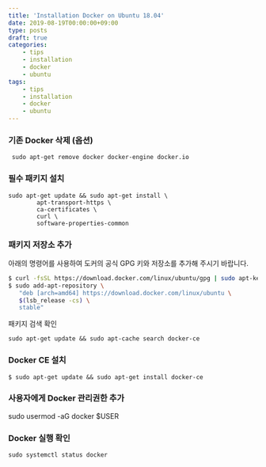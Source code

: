 ```yaml
---
title: 'Installation Docker on Ubuntu 18.04'
date: 2019-08-19T00:00:00+09:00
type: posts
draft: true
categories:
    - tips
    - installation
    - docker
    - ubuntu
tags:
    - tips
    - installation
    - docker
    - ubuntu
---
```

 
### 기존 Docker 삭제 (옵션)

     sudo apt-get remove docker docker-engine docker.io

### 필수 패키지 설치

    sudo apt-get update && sudo apt-get install \
            apt-transport-https \
            ca-certificates \
            curl \
            software-properties-common


### 패키지 저장소 추가

아래의 명령어를 사용하여 도커의 공식 GPG 키와 저장소를 추가해 주시기 바랍니다.

```bash
$ curl -fsSL https://download.docker.com/linux/ubuntu/gpg | sudo apt-key add -
$ sudo add-apt-repository \
   "deb [arch=amd64] https://download.docker.com/linux/ubuntu \
   $(lsb_release -cs) \
   stable"
```

패키지 검색 확인

    sudo apt-get update && sudo apt-cache search docker-ce

### Docker CE 설치

    $ sudo apt-get update && sudo apt-get install docker-ce

### 사용자에게 Docker 관리권한 추가

 sudo usermod -aG docker $USER

### Docker 실행 확인

    sudo systemctl status docker